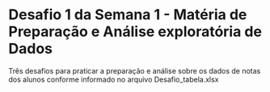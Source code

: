 # Desafio 1 da Semana 1 - Matéria de Preparação e Análise exploratória de Dados
Três desafios para praticar a preparação e análise sobre os dados de notas dos alunos conforme informado no arquivo Desafio_tabela.xlsx
